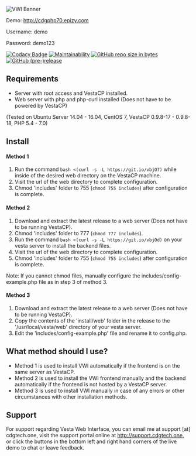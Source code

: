 ![VWI Banner](https://raw.githubusercontent.com/cdgco/VestaWebInterface/master/VWI%20Banner.png)

Demo: http://cdgphp70.epizy.com

Username: demo

Password: demo123


[![Codacy Badge](https://api.codacy.com/project/badge/Grade/7e9666795d6b4aa1a7838f7af599b720)](https://www.codacy.com/app/carter/VestaWebInterface?utm_source=github.com&amp;utm_medium=referral&amp;utm_content=cdgco/VestaWebInterface&amp;utm_campaign=Badge_Grade)
[![Maintainability](https://api.codeclimate.com/v1/badges/89b83ed998d2615a4bd6/maintainability)](https://codeclimate.com/github/cdgco/VestaWebInterface/maintainability)
[![GitHub repo size in bytes](https://img.shields.io/github/repo-size/cdgco/vestawebinterface.svg)](https://github.com/cdgco/VestaWebInterface/releases)
[![GitHub (pre-)release](https://img.shields.io/github/release/cdgco/vestawebinterface/all.svg)](https://github.com/cdgco/VestaWebInterface/releases)

## Requirements
* Server with root access and VestaCP installed.
* Web server with php and php-curl installed (Does not have to be powered by VestaCP)

(Tested on Ubuntu Server 14.04 - 16.04, CentOS 7, VestaCP 0.9.8-17 - 0.9.8-18, PHP 5.4 - 7.0)

## Install

#### Method 1

1. Run the command `bash <(curl -s -L https://git.io/vbjO7)` while inside of the desired web directory on the VestaCP machine.
2. Visit the url of the web directory to complete configuration.
3. Chmod 'includes' folder to 755 (`chmod 755 includes`) after configuration is complete.

#### Method 2

1. Download and extract the latest release to a web server (Does not have to be running VestaCP).
2. Chmod 'includes' folder to 777 (`chmod 777 includes`).
3. Run the command `bash <(curl -s -L https://git.io/vbjOd)` on your vesta server to install the backend files.
4. Visit the url of the web directory to complete configuration.
5. Chmod 'includes' folder to 755 (`chmod 755 includes`) after configuration is complete.

Note: If you cannot chmod files, manually configure the includes/config-example.php file as in step 3 of method 3.


#### Method 3

1. Download and extract the latest release to a web server (Does not have to be running VestaCP).
2. Copy the contents of the 'install/web' folder in the release to the '/usr/local/vesta/web' directory of your vesta server.
3. Edit the 'includes/config-example.php' file and rename it to config.php.

## What method should I use?

* Method 1 is used to install VWI automatically if the frontend is on the same server as VestaCP.
* Method 2 is used to install the VWI frontend manually and the backend automatically if the frontend is not hosted by a VestaCP server. 
* Method 3 is used to install VWI manually in case of any errors or other circumstances with other installation methods.
 
## Support

For support regarding Vesta Web Interface, you can email me at support [at] cdgtech.one, visit the support portal online at http://support.cdgtech.one, or click the buttons in the bottom left and right hand corners of the live demo to chat or leave feedback.
